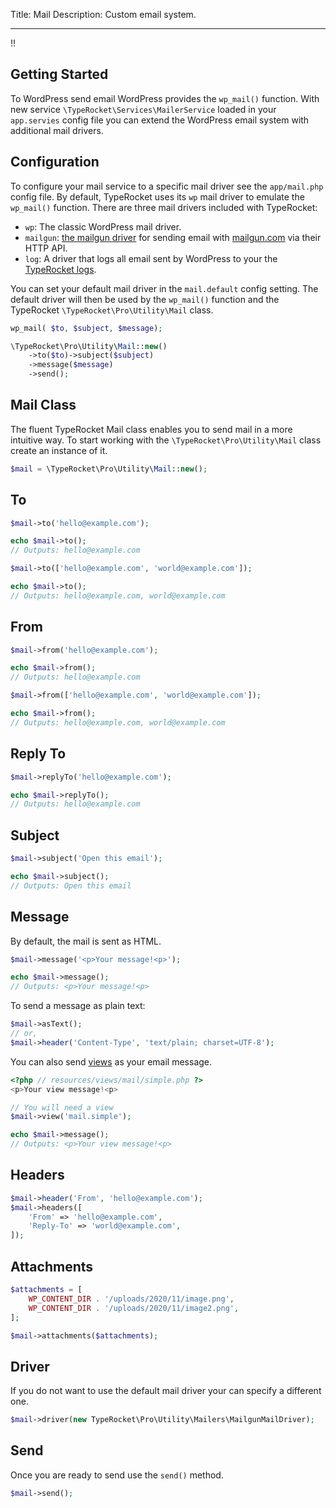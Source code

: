 Title: Mail
Description: Custom email system.

---

!!

## Getting Started

To WordPress send email WordPress provides the `wp_mail()` function. With new service `\TypeRocket\Services\MailerService` loaded in your `app.servies` config file you can extend the WordPress email system with additional mail drivers.

## Configuration

To configure your mail service to a specific mail driver see the `app/mail.php` config file. By default, TypeRocket uses its `wp` mail driver to emulate the `wp_mail()` function. There are three mail drivers included with TypeRocket:

- `wp`: The classic WordPress mail driver.
- `mailgun`: [the mailgun driver](/docs/v6/mail-mailgun/) for sending email with [mailgun.com](https://www.mailgun.com/) via their HTTP API.
- `log`: A driver that logs all email sent by WordPress to your the [TypeRocket logs](/docs/v6/log/).

You can set your default mail driver in the `mail.default` config setting. The default driver will then be used by the `wp_mail()` function and the TypeRocket `\TypeRocket\Pro\Utility\Mail` class.

```php
wp_mail( $to, $subject, $message);

\TypeRocket\Pro\Utility\Mail::new()
    ->to($to)->subject($subject)
    ->message($message)
    ->send();
```

## Mail Class

The fluent TypeRocket Mail class enables you to send mail in a more intuitive way. To start working with the `\TypeRocket\Pro\Utility\Mail` class create an instance of it.

```php
$mail = \TypeRocket\Pro\Utility\Mail::new();
```

## To

```php
$mail->to('hello@example.com');

echo $mail->to();
// Outputs: hello@example.com

$mail->to(['hello@example.com', 'world@example.com']);

echo $mail->to();
// Outputs: hello@example.com, world@example.com
```

## From

```php
$mail->from('hello@example.com');

echo $mail->from();
// Outputs: hello@example.com

$mail->from(['hello@example.com', 'world@example.com']);

echo $mail->from();
// Outputs: hello@example.com, world@example.com
```

## Reply To

```php
$mail->replyTo('hello@example.com');

echo $mail->replyTo();
// Outputs: hello@example.com
```

## Subject

```php
$mail->subject('Open this email');

echo $mail->subject();
// Outputs: Open this email
```

## Message

By default, the mail is sent as HTML.

```php
$mail->message('<p>Your message!<p>');

echo $mail->message();
// Outputs: <p>Your message!<p>
```

To send a message as plain text:

```php
$mail->asText();
// or,
$mail->header('Content-Type', 'text/plain; charset=UTF-8');
```

You can also send [views](/docs/v6/views/) as your email message.

```php
<?php // resources/views/mail/simple.php ?>
<p>Your view message!<p>
```

```php
// You will need a view
$mail->view('mail.simple');

echo $mail->message();
// Outputs: <p>Your view message!<p>
```

## Headers

```php
$mail->header('From', 'hello@example.com');
$mail->headers([
    'From' => 'hello@example.com',
    'Reply-To' => 'world@example.com',
]);
```

## Attachments

```php
$attachments = [
    WP_CONTENT_DIR . '/uploads/2020/11/image.png',
    WP_CONTENT_DIR . '/uploads/2020/11/image2.png',
];

$mail->attachments($attachments);
```

## Driver

If you do not want to use the default mail driver your can specify a different one.

```php
$mail->driver(new TypeRocket\Pro\Utility\Mailers\MailgunMailDriver);
```

## Send

Once you are ready to send use the `send()` method.

```php
$mail->send();
```